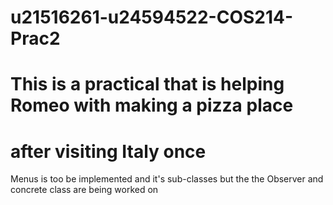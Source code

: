 # u21516261-u24594522-COS214-Prac2
# This is a practical that is helping Romeo with making a pizza place
# after visiting Italy once  

Menus is too be implemented and it's sub-classes but the the Observer and concrete class are being worked on
